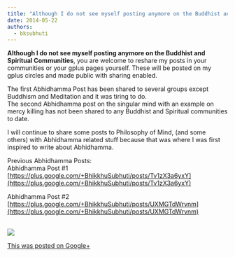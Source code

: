 ```yaml
---
title: "Although I do not see myself posting anymore on the Buddhist and Spiritual Communities"
date: 2014-05-22
authors: 
  - bksubhuti
---
```


**Although I do not see myself posting anymore on the Buddhist and Spiritual Communities**, you are welcome to reshare my posts in your communities or your gplus pages yourself. These will be posted on my gplus circles and made public with sharing enabled.  
  
The first Abhidhamma Post has been shared to several groups except Buddhism and Meditation and it was tiring to do.  
The second Abhidhamma post on the singular mind with an example on mercy killing has not been shared to any Buddhist and Spiritual communities to date.  
  
I will continue to share some posts to Philosophy of Mind, (and some others) with Abhidhamma related stuff because that was where I was first inspired to write about Abhidhamma.  
  
Previous Abhidhamma Posts:  
Abhidhamma Post #1  
[https://plus.google.com/+BhikkhuSubhuti/posts/Tv1zX3a6yxY](https://plus.google.com/+BhikkhuSubhuti/posts/Tv1zX3a6yxY)  
  
Abhidhamma Post #2  
[https://plus.google.com/+BhikkhuSubhuti/posts/UXMGTdWrvnm](https://plus.google.com/+BhikkhuSubhuti/posts/UXMGTdWrvnm)  
﻿

![](https://lh3.googleusercontent.com/-1Glnem7Jy6M/U36Jrdt_ZZI/AAAAAAAAJMQ/X-YY0i5kzjQ/w506-h750/14%2B-%2B1)

[This was posted on Google+](https://plus.google.com/+BhikkhuSubhuti/posts/PteZPTSy8vL)